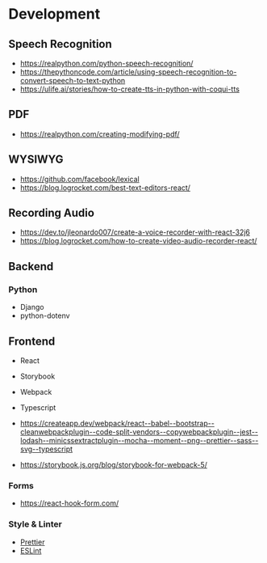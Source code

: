 # Development

## Speech Recognition

- <https://realpython.com/python-speech-recognition/>
- <https://thepythoncode.com/article/using-speech-recognition-to-convert-speech-to-text-python>
- <https://ulife.ai/stories/how-to-create-tts-in-python-with-coqui-tts>

## PDF

- <https://realpython.com/creating-modifying-pdf/>

## WYSIWYG

- <https://github.com/facebook/lexical>
- <https://blog.logrocket.com/best-text-editors-react/>

## Recording Audio

- <https://dev.to/jleonardo007/create-a-voice-recorder-with-react-32j6>
- <https://blog.logrocket.com/how-to-create-video-audio-recorder-react/>

## Backend

### Python

- Django
- python-dotenv

## Frontend

- React
- Storybook
- Webpack
- Typescript

- <https://createapp.dev/webpack/react--babel--bootstrap--cleanwebpackplugin--code-split-vendors--copywebpackplugin--jest--lodash--minicssextractplugin--mocha--moment--png--prettier--sass--svg--typescript>
- <https://storybook.js.org/blog/storybook-for-webpack-5/>

### Forms

- <https://react-hook-form.com/>

### Style & Linter

- [Prettier](https://prettier.io/)
- [ESLint](https://eslint.org/)
